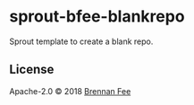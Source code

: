 # sprout-bfee-blankrepo

Sprout template to create a blank repo.

## License

Apache-2.0 © 2018 [Brennan Fee](https://github.com/brennanfee)
